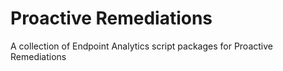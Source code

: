 # Proactive Remediations
A collection of Endpoint Analytics script packages for Proactive Remediations

